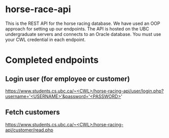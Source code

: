 # horse-race-api

This is the REST API for the horse racing database. We have used an OOP approach for setting up our endpoints. The API is hosted on the UBC undergraduate servers and connects to an Oracle database. You must use your CWL credential in each endpoint.

# Completed endpoints

## Login user (for employee or customer)
https://www.students.cs.ubc.ca/~<CWL>/horse-racing-api/user/login.php?username='<USERNAME>'&password='<PASSWORD>'

## Fetch customers
https://www.students.cs.ubc.ca/~<CWL>/horse-racing-api/customer/read.php
